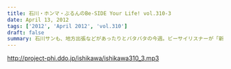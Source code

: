 ```yaml
---
title: 石川・ホンマ・ぶるんのBe-SIDE Your Life! vol.310-3
date: April 13, 2012
tags: ['2012', 'April 2012', 'vol.310']
draft: false
summary: 石川サンも、地方出張などがあったりとバタバタの今週。ビーサイリスナーが「新人」としてプロの現場に入ってきたりとサクラも散りだす４月中旬ですかな。ＮＡＭＡＥ
---
```


http://project-phi.ddo.jp/ishikawa/ishikawa310_3.mp3

